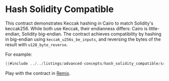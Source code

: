 # Hash Solidity Compatible

This contract demonstrates Keccak hashing in Cairo to match Solidity's keccak256. While both use Keccak, their endianness differs: Cairo is little-endian, Solidity big-endian. The contract achieves compatibility by hashing in big-endian using `keccak_u256s_be_inputs`, and reversing the bytes of the result with `u128_byte_reverse`.

For example:

```rust
{{#include ../../listings/advanced-concepts/hash_solidity_compatible/src/contract.cairo}}
```

Play with the contract in [Remix](https://remix.ethereum.org/?#activate=Starknet&url=https://github.com/NethermindEth/StarknetByExample/blob/main/listings/advanced-concepts/hash_solidity_compatible/src/contract.cairo).
